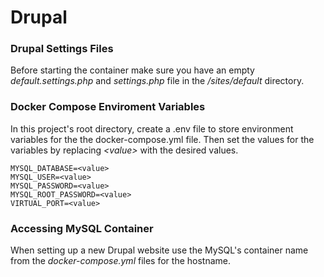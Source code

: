 # Drupal

### Drupal Settings Files
Before starting the container make sure you have an empty *default.settings.php* and *settings.php* file in the */sites/default* directory.

### Docker Compose Enviroment Variables
In this project's root directory, create a .env file to store environment variables for the the docker-compose.yml file. Then set the values for the variables by replacing *\<value\>* with the desired values.
```
MYSQL_DATABASE=<value>
MYSQL_USER=<value>
MYSQL_PASSWORD=<value>
MYSQL_ROOT_PASSWORD=<value>
VIRTUAL_PORT=<value>
```
### Accessing MySQL Container
When setting up a new Drupal website use the MySQL's container name from the *docker-compose.yml* files for the hostname.